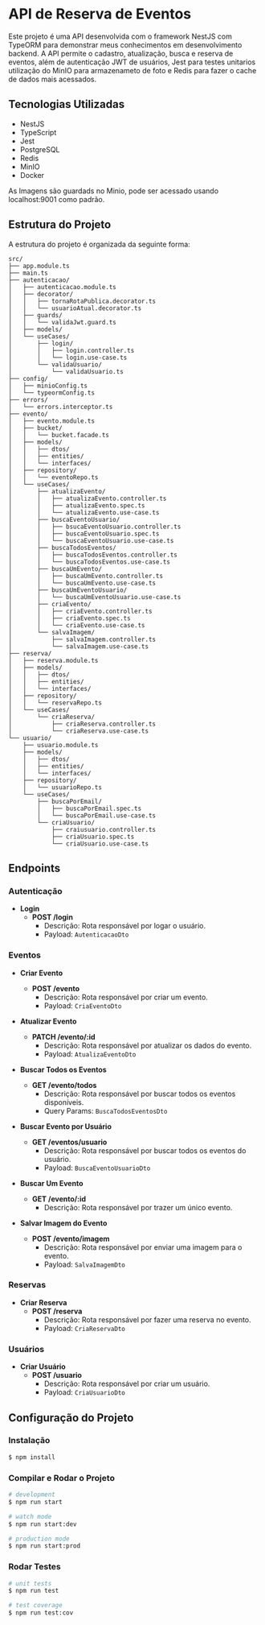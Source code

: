 # API de Reserva de Eventos

Este projeto é uma API desenvolvida com o framework NestJS com TypeORM para demonstrar meus conhecimentos em desenvolvimento backend. A API permite o cadastro, atualização, busca e reserva de eventos, além de autenticação JWT de usuários, Jest para testes unitarios utilização do MinIO para armazenameto de foto e Redis para fazer o cache de dados mais acessados.

## Tecnologias Utilizadas

- NestJS
- TypeScript
- Jest
- PostgreSQL
- Redis
- MinIO
- Docker

As Imagens são guardads no Minio, pode ser acessado usando localhost:9001 como padrão.
## Estrutura do Projeto

A estrutura do projeto é organizada da seguinte forma:

```
src/
├── app.module.ts
├── main.ts
├── autenticacao/
│   ├── autenticacao.module.ts
│   ├── decorator/
│   │   ├── tornaRotaPublica.decorator.ts
│   │   └── usuarioAtual.decorator.ts
│   ├── guards/
│   │   └── validaJwt.guard.ts
│   ├── models/
│   └── useCases/
│       ├── login/
│       │   ├── login.controller.ts
│       │   └── login.use-case.ts
│       └── validaUsuario/
│           └── validaUsuario.ts
├── config/
│   ├── minioConfig.ts
│   └── typeormConfig.ts
├── errors/
│   └── errors.interceptor.ts
├── evento/
│   ├── evento.module.ts
│   ├── bucket/
│   │   └── bucket.facade.ts
│   ├── models/
│   │   ├── dtos/
│   │   ├── entities/
│   │   └── interfaces/
│   ├── repository/
│   │   └── eventoRepo.ts
│   └── useCases/
│       ├── atualizaEvento/
│       │   ├── atualizaEvento.controller.ts
│       │   ├── atualizaEvento.spec.ts
│       │   └── atualizaEvento.use-case.ts
│       ├── buscaEventoUsuario/
│       │   ├── bsucaEventoUsuario.controller.ts
│       │   ├── buscaEventoUsuario.spec.ts
│       │   └── buscaEventoUsuario.use-case.ts
│       ├── buscaTodosEventos/
│       │   ├── buscaTodosEventos.controller.ts
│       │   └── buscaTodosEventos.use-case.ts
│       ├── buscaUmEvento/
│       │   ├── buscaUmEvento.controller.ts
│       │   └── buscaUmEvento.use-case.ts
│       ├── buscaUmEventoUsuario/
│       │   └── buscaUmEventoUsuario.use-case.ts
│       ├── criaEvento/
│       │   ├── criaEvento.controller.ts
│       │   ├── criaEvento.spec.ts
│       │   └── criaEvento.use-case.ts
│       └── salvaImagem/
│           ├── salvaImagem.controller.ts
│           └── salvaImagem.use-case.ts
├── reserva/
│   ├── reserva.module.ts
│   ├── models/
│   │   ├── dtos/
│   │   ├── entities/
│   │   └── interfaces/
│   ├── repository/
│   │   └── reservaRepo.ts
│   └── useCases/
│       └── criaReserva/
│           ├── criaReserva.controller.ts
│           └── criaReserva.use-case.ts
└── usuario/
    ├── usuario.module.ts
    ├── models/
    │   ├── dtos/
    │   ├── entities/
    │   └── interfaces/
    ├── repository/
    │   └── usuarioRepo.ts
    └── useCases/
        ├── buscaPorEmail/
        │   ├── buscaPorEmail.spec.ts
        │   └── buscaPorEmail.use-case.ts
        └── criaUsuario/
            ├── craiusuario.controller.ts
            ├── criaUsuario.spec.ts
            └── criaUsuario.use-case.ts
```

## Endpoints

### Autenticação

- **Login**
  - **POST /login**
    - Descrição: Rota responsável por logar o usuário.
    - Payload: `AutenticacaoDto`

### Eventos

- **Criar Evento**

  - **POST /evento**
    - Descrição: Rota responsável por criar um evento.
    - Payload: `CriaEventoDto`

- **Atualizar Evento**

  - **PATCH /evento/:id**
    - Descrição: Rota responsável por atualizar os dados do evento.
    - Payload: `AtualizaEventoDto`

- **Buscar Todos os Eventos**

  - **GET /evento/todos**
    - Descrição: Rota responsável por buscar todos os eventos disponíveis.
    - Query Params: `BuscaTodosEventosDto`

- **Buscar Evento por Usuário**

  - **GET /eventos/usuario**
    - Descrição: Rota responsável por buscar todos os eventos do usuário.
    - Payload: `BuscaEventoUsuarioDto`

- **Buscar Um Evento**

  - **GET /evento/:id**
    - Descrição: Rota responsável por trazer um único evento.

- **Salvar Imagem do Evento**
  - **POST /evento/imagem**
    - Descrição: Rota responsável por enviar uma imagem para o evento.
    - Payload: `SalvaImagemDto`

### Reservas

- **Criar Reserva**
  - **POST /reserva**
    - Descrição: Rota responsável por fazer uma reserva no evento.
    - Payload: `CriaReservaDto`

### Usuários

- **Criar Usuário**
  - **POST /usuario**
    - Descrição: Rota responsável por criar um usuário.
    - Payload: `CriaUsuarioDto`

## Configuração do Projeto

### Instalação

```bash
$ npm install
```

### Compilar e Rodar o Projeto

```bash
# development
$ npm run start

# watch mode
$ npm run start:dev

# production mode
$ npm run start:prod
```

### Rodar Testes

```bash
# unit tests
$ npm run test

# test coverage
$ npm run test:cov
```
